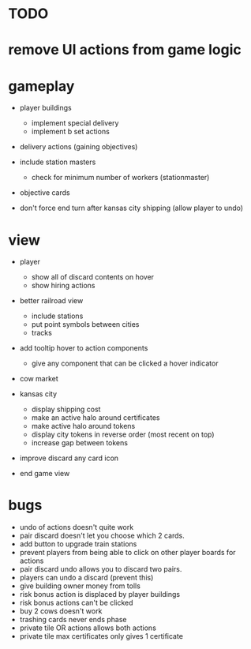 # TODO

# remove UI actions from game logic

# gameplay

- player buildings

  - implement special delivery
  - implement b set actions

- delivery actions (gaining objectives)
- include station masters

  - check for minimum number of workers (stationmaster)

- objective cards

- don't force end turn after kansas city shipping (allow player to undo)

# view
- player
  - show all of discard contents on hover
  - show hiring actions
- better railroad view
  - include stations
  - put point symbols between cities
  - tracks
- add tooltip hover to action components
  - give any component that can be clicked a hover indicator
- cow market

- kansas city
  - display shipping cost
  - make an active halo around certificates
  - make active halo around tokens
  - display city tokens in reverse order (most recent on top)
  - increase gap between tokens

- improve discard any card icon


- end game view

# bugs

- undo of actions doesn't quite work
- pair discard doesn't let you choose which 2 cards.
- add button to upgrade train stations
- prevent players from being able to click on other player boards for actions
- pair discard undo allows you to discard two pairs.
- players can undo a discard (prevent this)
- give building owner money from tolls
- risk bonus action is displaced by player buildings
- risk bonus actions can't be clicked
- buy 2 cows doesn't work
- trashing cards never ends phase
- private tile OR actions allows both actions
- private tile max certificates only gives 1 certificate